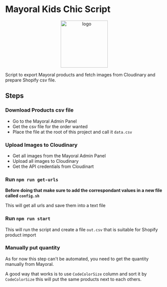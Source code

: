 
# Mayoral Kids Chic Script

<p align="center">
    <img alt="logo" src="https://cdn.shopify.com/s/files/1/0297/6772/9245/files/mayoral-baby-chic_360x.png?v=158932103" width="150" />
</p>


Script to export Mayoral products and fetch images from Cloudinary and prepare Shopify csv file.

## Steps

### Download Products csv file 
- Go to the Mayoral Admin Panel
- Get the csv file for the order wanted
- Place the file at the root of this project and call it `data.csv`

### Upload Images to Cloudinary
- Get all images from the Mayoral Admin Panel
- Upload all images to Cloudinary 
- Get the API credentials from Cloudinart

### Run `npm run get-urls` 
**Before doing that make sure to add the correspondant values in a new file called `config.sh`**

This will get all urls and save them into a text file

### Run `npm run start`
This will run the script and create a file `out.csv` that is suitable for Shopify product import

### Manually put quantity
As for now this step can't be automated, you need to get the quantity manually from Mayoral.

A good way that works is to use `CodeColorSize` column and sort it by `CodeColorSize` this will put the same products next to each others.

